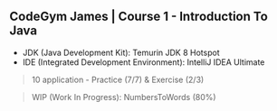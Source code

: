 ## CodeGym James | Course 1 - Introduction To Java
* JDK (Java Development Kit): Temurin JDK 8 Hotspot
* IDE (Integrated Development Environment): IntelliJ IDEA Ultimate
> 10 application - Practice (7/7) & Exercise (2/3)

> WIP (Work In Progress): NumbersToWords (80%)